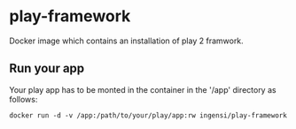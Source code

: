 # play-framework

Docker image which contains an installation of play 2 framwork.

## Run your app

Your play app has to be monted in the container in the '/app' directory as follows:

```
docker run -d -v /app:/path/to/your/play/app:rw ingensi/play-framework
```
